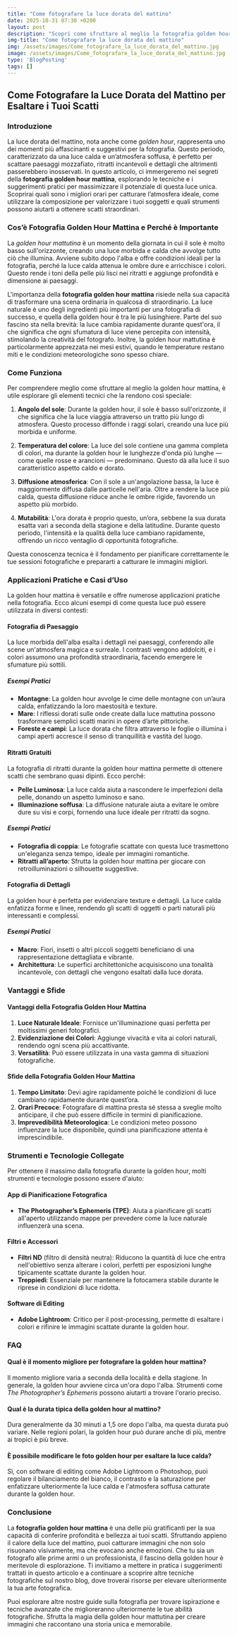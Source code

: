 ```yaml
---
title: "Come fotografare la luce dorata del mattino"
date: 2025-10-31 07:30 +0200
layout: post
description: "Scopri come sfruttare al meglio la fotografia golden hour mattina per ritratti e paesaggi mozzafiato con luce calda e atmosfera soffusa."
img-title: "Come fotografare la luce dorata del mattino"
img: /assets/images/Come_fotografare_la_luce_dorata_del_mattino.jpg
image: /assets/images/Come_fotografare_la_luce_dorata_del_mattino.jpg
type: 'BlogPosting'
tags: []
---
```


## Come Fotografare la Luce Dorata del Mattino per Esaltare i Tuoi Scatti

### Introduzione

La luce dorata del mattino, nota anche come *golden hour*, rappresenta uno dei momenti più affascinanti e suggestivi per la fotografia. Questo periodo, caratterizzato da una luce calda e un’atmosfera soffusa, è perfetto per scattare paesaggi mozzafiato, ritratti incantevoli e dettagli che altrimenti passerebbero inosservati. In questo articolo, ci immergeremo nei segreti della **fotografia golden hour mattina**, esplorando le tecniche e i suggerimenti pratici per massimizzare il potenziale di questa luce unica. Scoprirai quali sono i migliori orari per catturare l’atmosfera ideale, come utilizzare la composizione per valorizzare i tuoi soggetti e quali strumenti possono aiutarti a ottenere scatti straordinari.

### Cos’è Fotografia Golden Hour Mattina e Perché è Importante

La *golden hour mattutina* è un momento della giornata in cui il sole è molto basso sull'orizzonte, creando una luce morbida e calda che avvolge tutto ciò che illumina. Avviene subito dopo l'alba e offre condizioni ideali per la fotografia, perché la luce calda attenua le ombre dure e arricchisce i colori. Questo rende i toni della pelle più lisci nei ritratti e aggiunge profondità e dimensione ai paesaggi.

L'importanza della **fotografia golden hour mattina** risiede nella sua capacità di trasformare una scena ordinaria in qualcosa di straordinario. La luce naturale è uno degli ingredienti più importanti per una fotografia di successo, e quella della golden hour è tra le più lusinghiere. Parte del suo fascino sta nella brevità: la luce cambia rapidamente durante quest'ora, il che significa che ogni sfumatura di luce viene percepita con intensità, stimolando la creatività del fotografo. Inoltre, la golden hour mattutina è particolarmente apprezzata nei mesi estivi, quando le temperature restano miti e le condizioni meteorologiche sono spesso chiare.

### Come Funziona

Per comprendere meglio come sfruttare al meglio la golden hour mattina, è utile esplorare gli elementi tecnici che la rendono così speciale:

1. **Angolo del sole**: Durante la golden hour, il sole è basso sull'orizzonte, il che significa che la luce viaggia attraverso un tratto più lungo di atmosfera. Questo processo diffonde i raggi solari, creando una luce più morbida e uniforme.

2. **Temperatura del colore**: La luce del sole contiene una gamma completa di colori, ma durante la golden hour le lunghezze d'onda più lunghe — come quelle rosse e arancioni — predominano. Questo dà alla luce il suo caratteristico aspetto caldo e dorato.

3. **Diffusione atmosferica**: Con il sole a un'angolazione bassa, la luce è maggiormente diffusa dalle particelle nell'aria. Oltre a rendere la luce più calda, questa diffusione riduce anche le ombre rigide, favorendo un aspetto più morbido.

4. **Mutabilità**: L'ora dorata è proprio questo, un’ora, sebbene la sua durata esatta vari a seconda della stagione e della latitudine. Durante questo periodo, l'intensità e la qualità della luce cambiano rapidamente, offrendo un ricco ventaglio di opportunità fotografiche.

Questa conoscenza tecnica è il fondamento per pianificare correttamente le tue sessioni fotografiche e prepararti a catturare le immagini migliori.

### Applicazioni Pratiche e Casi d’Uso

La golden hour mattina è versatile e offre numerose applicazioni pratiche nella fotografia. Ecco alcuni esempi di come questa luce può essere utilizzata in diversi contesti:

#### Fotografia di Paesaggio

La luce morbida dell'alba esalta i dettagli nei paesaggi, conferendo alle scene un'atmosfera magica e surreale. I contrasti vengono addolciti, e i colori assumono una profondità straordinaria, facendo emergere le sfumature più sottili.

##### Esempi Pratici

- **Montagne**: La golden hour avvolge le cime delle montagne con un’aura calda, enfatizzando la loro maestosità e texture.
- **Mare**: I riflessi dorati sulle onde create dalla luce mattutina possono trasformare semplici scatti marini in opere d’arte pittoriche.
- **Foreste e campi**: La luce dorata che filtra attraverso le foglie o illumina i campi aperti accresce il senso di tranquillità e vastità del luogo.

#### Ritratti Gratuiti

La fotografia di ritratti durante la golden hour mattina permette di ottenere scatti che sembrano quasi dipinti. Ecco perché:

- **Pelle Luminosa**: La luce calda aiuta a nascondere le imperfezioni della pelle, donando un aspetto luminoso e sano.
- **Illuminazione soffusa**: La diffusione naturale aiuta a evitare le ombre dure su visi e corpi, fornendo una luce ideale per ritratti da sogno.

##### Esempi Pratici

- **Fotografia di coppia**: Le fotografie scattate con questa luce trasmettono un'eleganza senza tempo, ideale per immagini romantiche.
- **Ritratti all’aperto**: Sfrutta la golden hour mattina per giocare con retroilluminazioni o silhouette suggestive.

#### Fotografia di Dettagli

La golden hour è perfetta per evidenziare texture e dettagli. La luce calda enfatizza forme e linee, rendendo gli scatti di oggetti o parti naturali più interessanti e complessi.

##### Esempi Pratici

- **Macro**: Fiori, insetti o altri piccoli soggetti beneficiano di una rappresentazione dettagliata e vibrante.
- **Architettura**: Le superfici architettoniche acquisiscono una tonalità incantevole, con dettagli che vengono esaltati dalla luce dorata.

### Vantaggi e Sfide

#### Vantaggi della Fotografia Golden Hour Mattina

1. **Luce Naturale Ideale**: Fornisce un'illuminazione quasi perfetta per moltissimi generi fotografici.
2. **Evidenziazione dei Colori**: Aggiunge vivacità e vita ai colori naturali, rendendo ogni scena più accattivante.
3. **Versatilità**: Può essere utilizzata in una vasta gamma di situazioni fotografiche.

#### Sfide della Fotografia Golden Hour Mattina

1. **Tempo Limitato**: Devi agire rapidamente poiché le condizioni di luce cambiano rapidamente durante quest’ora.
2. **Orari Precoce**: Fotografare di mattina presta sé stessa a sveglie molto anticipare, il che può essere difficile in termini di pianificazione.
3. **Imprevedibilità Meteorologica**: Le condizioni meteo possono influenzare la luce disponibile, quindi una pianificazione attenta è imprescindibile.

### Strumenti e Tecnologie Collegate

Per ottenere il massimo dalla fotografia durante la golden hour, molti strumenti e tecnologie possono essere d'aiuto:

#### App di Pianificazione Fotografica

- **The Photographer’s Ephemeris (TPE)**: Aiuta a pianificare gli scatti all'aperto utilizzando mappe per prevedere come la luce naturale influenzerà una scena.

#### Filtri e Accessori

- **Filtri ND** (filtro di densità neutra): Riducono la quantità di luce che entra nell'obiettivo senza alterare i colori, perfetti per esposizioni lunghe tipicamente scattate durante la golden hour.
- **Treppiedi**: Essenziale per mantenere la fotocamera stabile durante le riprese in condizioni di luce ridotta.

#### Software di Editing

- **Adobe Lightroom**: Critico per il post-processing, permette di esaltare i colori e rifinire le immagini scattate durante la golden hour.

### FAQ

#### Qual è il momento migliore per fotografare la golden hour mattina?

Il momento migliore varia a seconda della località e della stagione. In generale, la golden hour avviene circa un'ora dopo l'alba. Strumenti come *The Photographer’s Ephemeris* possono aiutarti a trovare l'orario preciso.

#### Qual è la durata tipica della golden hour al mattino?

Dura generalmente da 30 minuti a 1,5 ore dopo l'alba, ma questa durata può variare. Nelle regioni polari, la golden hour può durare anche di più, mentre ai tropici è più breve.

#### È possibile modificare le foto golden hour per esaltare la luce calda?

Sì, con software di editing come Adobe Lightroom o Photoshop, puoi regolare il bilanciamento del bianco, il contrasto e la saturazione per enfatizzare ulteriormente la luce calda e l'atmosfera soffusa catturate durante la golden hour.

### Conclusione

La **fotografia golden hour mattina** è una delle più gratificanti per la sua capacità di conferire profondità e bellezza ai tuoi scatti. Sfruttando appieno il calore della luce del mattino, puoi catturare immagini che non solo risuonano visivamente, ma che evocano anche emozioni. Che tu sia un fotografo alle prime armi o un professionista, il fascino della golden hour è meritevole di esplorazione. Ti invitiamo a mettere in pratica i suggerimenti trattati in questo articolo e a continuare a scoprire altre tecniche fotografiche sul nostro blog, dove troverai risorse per elevare ulteriormente la tua arte fotografica.

Puoi esplorare altre nostre guide sulla fotografia per trovare ispirazione e tecniche avanzate che miglioreranno ulteriormente le tue abilità fotografiche. Sfrutta la magia della golden hour mattutina per creare immagini che raccontano una storia unica e memorabile.